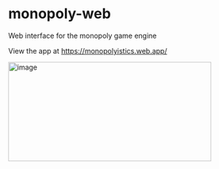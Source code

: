 # monopoly-web
Web interface for the monopoly game engine

View the app at https://monopolyistics.web.app/

<img width="409" height="201" alt="image" src="https://github.com/user-attachments/assets/600bffec-0429-4a6d-a974-5b615634b246" />


